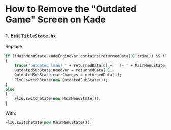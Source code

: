 # How to Remove the "Outdated Game" Screen on Kade

### 1. Edit `TitleState.hx`

Replace

```haxe
if (!MainMenuState.kadeEngineVer.contains(returnedData[0].trim()) && !OutdatedSubState.leftState && MainMenuState.nightly == "")
{
	trace('outdated lmao! ' + returnedData[0] + ' != ' + MainMenuState.kadeEngineVer);
	OutdatedSubState.needVer = returnedData[0];
	OutdatedSubState.currChanges = returnedData[1];
	FlxG.switchState(new OutdatedSubState());
}
else
{
	FlxG.switchState(new MainMenuState());
}
```

With:

```haxe
FlxG.switchState(new MainMenuState());
```